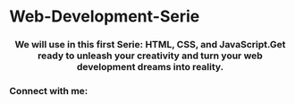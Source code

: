 # Web-Development-Serie
<h3 align="center">We will use in this first Serie: HTML, CSS, and JavaScript.Get ready to unleash your creativity and turn your web development dreams into reality.</h3>

<h3 align="left">Connect with me:</h3>
<p align="left">
</p>

